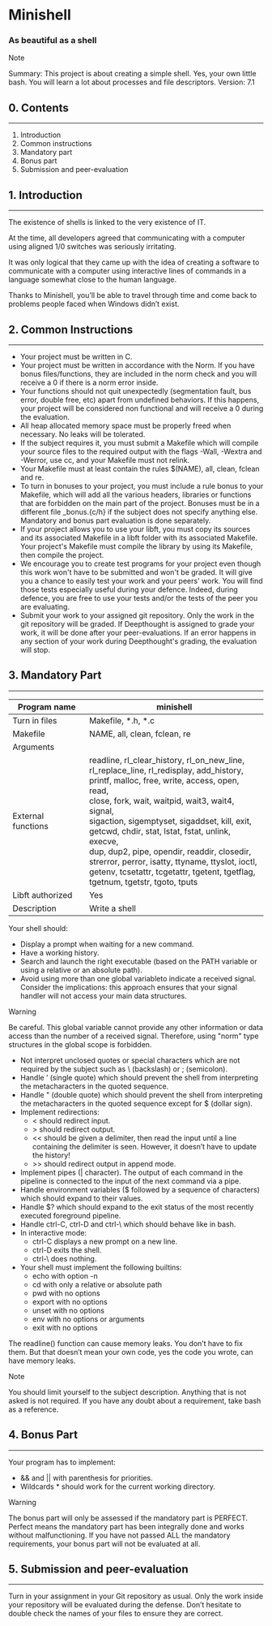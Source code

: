 # Minishell

### As beautiful as a shell

>[!note]
>Summary:
>This project is about creating a simple shell.
Yes, your own little bash.
You will learn a lot about processes and file descriptors.
 Version: 7.1

## 0. Contents
---

1. Introduction
2. Common instructions
3. Mandatory part
4. Bonus part
5. Submission and peer-evaluation

## 1. Introduction
---

The existence of shells is linked to the very existence of IT.

At the time, all developers agreed that communicating with a computer using aligned 1/0 switches was seriously irritating.

It was only logical that they came up with the idea of creating a software to communicate with a computer using interactive lines of commands in a language somewhat close to the human language.

Thanks to Minishell, you’ll be able to travel through time and come back to problems people faced when Windows didn’t exist.

## 2. Common Instructions
---

- Your project must be written in C.
- Your project must be written in accordance with the Norm. If you have bonus files/functions, they are included in the norm check and you will receive a 0 if there is a norm error inside.
- Your functions should not quit unexpectedly (segmentation fault, bus error, double free, etc) apart from undefined behaviors. If this happens, your project will be considered non functional and will receive a 0 during the evaluation.
- All heap allocated memory space must be properly freed when necessary. No leaks will be tolerated.
- If the subject requires it, you must submit a Makefile which will compile your source files to the required output with the flags -Wall, -Wextra and -Werror, use cc, and your Makefile must not relink.
- Your Makefile must at least contain the rules $(NAME), all, clean, fclean and re.
- To turn in bonuses to your project, you must include a rule bonus to your Makefile, which will add all the various headers, libraries or functions that are forbidden on the main part of the project. Bonuses must be in a different file _bonus.{c/h} if the subject does not specify anything else. Mandatory and bonus part evaluation is done separately.
- If your project allows you to use your libft, you must copy its sources and its associated Makefile in a libft folder with its associated Makefile. Your project's Makefile must compile the library by using its Makefile, then compile the project.
- We encourage you to create test programs for your project even though this work won't have to be submitted and won't be graded. It will give you a chance to easily test your work and your peers' work. You will find those tests especially useful during your defence. Indeed, during defence, you are free to use your tests and/or the tests of the peer you are evaluating.
- Submit your work to your assigned git repository. Only the work in the git repository will be graded. If Deepthought is assigned to grade your work, it will be done after your peer-evaluations. If an error happens in any section of your work during Deepthought's grading, the evaluation will stop.


## 3. Mandatory Part
---

| Program name       | minishell                                                                                                                                                                                                                                                                                                                                                                                                                                                                                               |
| ------------------ | ------------------------------------------------------------------------------------------------------------------------------------------------------------------------------------------------------------------------------------------------------------------------------------------------------------------------------------------------------------------------------------------------------------------------------------------------------------------------------------------------------- |
| Turn in files      | Makefile, \*.h, \*.c                                                                                                                                                                                                                                                                                                                                                                                                                                                                                    |
| Makefile           | NAME, all, clean, fclean, re                                                                                                                                                                                                                                                                                                                                                                                                                                                                            |
| Arguments          |                                                                                                                                                                                                                                                                                                                                                                                                                                                                                                         |
| External functions | readline, rl_clear_history, rl_on_new_line,<br>rl_replace_line, rl_redisplay, add_history,<br>printf, malloc, free, write, access, open, read,<br>close, fork, wait, waitpid, wait3, wait4, signal,<br>sigaction, sigemptyset, sigaddset, kill, exit,<br>getcwd, chdir, stat, lstat, fstat, unlink, execve,<br>dup, dup2, pipe, opendir, readdir, closedir,<br>strerror, perror, isatty, ttyname, ttyslot, ioctl,<br>getenv, tcsetattr, tcgetattr, tgetent, tgetflag,<br>tgetnum, tgetstr, tgoto, tputs |
| Libft authorized   | Yes                                                                                                                                                                                                                                                                                                                                                                                                                                                                                                     |
| Description        | Write a shell                                                                                                                                                                                                                                                                                                                                                                                                                                                                                           |

Your shell should:
- Display a prompt when waiting for a new command.
- Have a working history.
- Search and launch the right executable (based on the PATH variable or using a relative or an absolute path).
- Avoid using more than one global variableto indicate a received signal. Consider the implications: this approach ensures that your signal handler will not access your main data structures.

>[!warning]
>Be careful. This global variable cannot provide any other
information or data access than the number of a received signal.
Therefore, using "norm" type structures in the global scope is
forbidden.

- Not interpret unclosed quotes or special characters which are not required by the subject such as \ (backslash) or ; (semicolon).
- Handle ’ (single quote) which should prevent the shell from interpreting the metacharacters in the quoted sequence.
- Handle " (double quote) which should prevent the shell from interpreting the metacharacters in the quoted sequence except for $ (dollar sign).
- Implement redirections:
	- < should redirect input.
	- \> should redirect output.
	- << should be given a delimiter, then read the input until a line containing the delimiter is seen. However, it doesn’t have to update the history!
	- \>> should redirect output in append mode.
- Implement pipes (| character). The output of each command in the pipeline is connected to the input of the next command via a pipe.
- Handle environment variables ($ followed by a sequence of characters) which should expand to their values.
- Handle $? which should expand to the exit status of the most recently executed foreground pipeline.
- Handle ctrl-C, ctrl-D and ctrl-\ which should behave like in bash.
- In interactive mode:
	- ctrl-C displays a new prompt on a new line.
	- ctrl-D exits the shell.
	- ctrl-\ does nothing.
- Your shell must implement the following builtins:
	- echo with option -n
	- cd with only a relative or absolute path
	- pwd with no options
	- export with no options
	- unset with no options
	- env with no options or arguments
	- exit with no options

The readline() function can cause memory leaks. You don’t have to fix them. But that doesn’t mean your own code, yes the code you wrote, can have memory leaks.

>[!note]
>You should limit yourself to the subject description. Anything that
is not asked is not required.
If you have any doubt about a requirement, take bash as a reference.

## 4. Bonus Part
---

Your program has to implement:

- && and || with parenthesis for priorities.
- Wildcards * should work for the current working directory.

>[!warning]
>The bonus part will only be assessed if the mandatory part is
PERFECT. Perfect means the mandatory part has been integrally done
and works without malfunctioning. If you have not passed ALL the
mandatory requirements, your bonus part will not be evaluated at all.

## 5. Submission and peer-evaluation
---

Turn in your assignment in your Git repository as usual. Only the work inside your repository will be evaluated during the defense. Don’t hesitate to double check the names of your files to ensure they are correct.